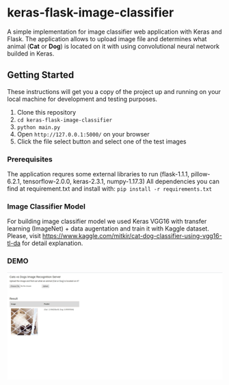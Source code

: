 # keras-flask-image-classifier
A simple implementation for image classifier web application with Keras and Flask. The application allows to upload image file and determines what animal (<b>Cat</b> or <b>Dog</b>) is located on it with using convolutional neural network builded in Keras.


## Getting Started
These instructions will get you a copy of the project up and running on your local machine for development and testing purposes.
1. Clone this repository
2. `cd keras-flask-image-classifier`
3. `python main.py`
4. Open `http://127.0.0.1:5000/` on your browser
5. Click the file select button and select one of the test images


### Prerequisites
The application requres some external libraries to run (flask-1.1.1, pillow-6.2.1, tensorflow-2.0.0, keras-2.3.1, numpy-1.17.3)
All dependencies you can find at requirement.txt and install with:
`pip install -r requirements.txt`


### Image Classifier Model
For building image classifier model we used Keras VGG16 with transfer learning (ImageNet) + data augentation and train it with Kaggle dataset. Please, visit https://www.kaggle.com/mitkir/cat-dog-classifier-using-vgg16-tl-da for detail explanation.


### DEMO
![Screenshot](demo.png)
